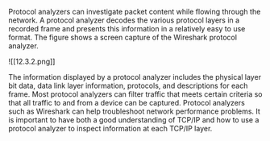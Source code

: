 Protocol analyzers can investigate packet content while flowing through the network. A protocol analyzer decodes the various protocol layers in a recorded frame and presents this information in a relatively easy to use format. The figure shows a screen capture of the Wireshark protocol analyzer.

![[12.3.2.png]]

The information displayed by a protocol analyzer includes the physical layer bit data, data link layer information, protocols, and descriptions for each frame. Most protocol analyzers can filter traffic that meets certain criteria so that all traffic to and from a device can be captured. Protocol analyzers such as Wireshark can help troubleshoot network performance problems. It is important to have both a good understanding of TCP/IP and how to use a protocol analyzer to inspect information at each TCP/IP layer.